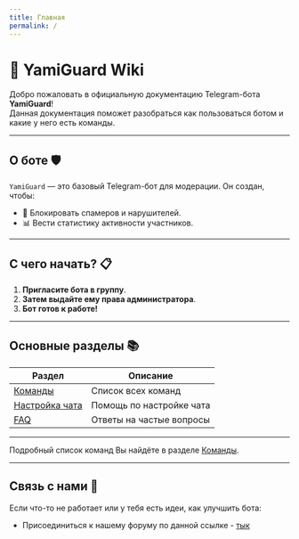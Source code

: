 ```yaml
---
title: Главная
permalink: /
---
```


# 🚀 YamiGuard Wiki

Добро пожаловать в официальную документацию Telegram-бота **YamiGuard**!  
Данная документация поможет разобраться как пользоваться ботом и какие у него есть команды.

---

## О боте 🛡️

`YamiGuard` — это базовый Telegram-бот для модерации. Он создан, чтобы:  
- 🚫 Блокировать спамеров и нарушителей.  
- 📊 Вести статистику активности участников.  

---

## С чего начать? 📋

1. **Пригласите бота в группу**.
2. **Затем выдайте ему права администратора**.
3. **Бот готов к работе!**

---

## Основные разделы 📚

| Раздел                  | Описание                          |
|-------------------------|-----------------------------------|
| [Команды](commands.md)  | Список всех команд        |
| [Настройка чата](settings.md) | Помощь по настройке чата |
| [FAQ](faq.md)           | Ответы на частые вопросы  |

---

Подробный список команд Вы найдёте в разделе [Команды](commands).

---

## Связь с нами 📩
Если что-то не работает или у тебя есть идеи, как улучшить бота:

- Присоединиться к нашему форуму по данной ссылке - [тык](https://t.me/YamiGuardForum)
